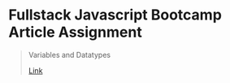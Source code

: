 # Fullstack Javascript Bootcamp Article Assignment

>Variables and Datatypes
>
>[Link](https://deepaknayak.hashnode.dev/variable-and-datatypes#heading-non-primitive-datatype)
